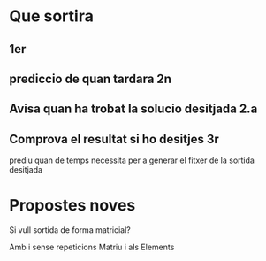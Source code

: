 Que sortira
=
1er
-
prediccio de quan tardara
2n
-
Avisa quan ha trobat la solucio desitjada
2.a
-
Comprova el resultat si ho desitjes
3r
-
prediu quan de temps necessita per a generar el fitxer de la sortida desitjada








Propostes noves
===============
Si vull sortida de forma matricial?

Amb i sense repeticions Matriu i als Elements
